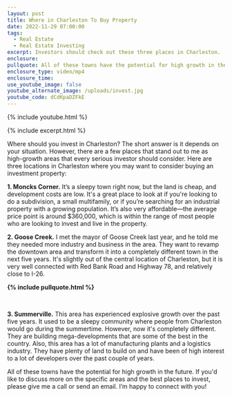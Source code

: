 ```yaml
---
layout: post
title: Where in Charleston To Buy Property
date: 2022-11-29 07:00:00
tags:
  - Real Estate
  - Real Estate Investing
excerpt: Investors should check out these three places in Charleston.
enclosure:
pullquote: All of these towns have the potential for high growth in the future.
enclosure_type: video/mp4
enclosure_time:
use_youtube_image: false
youtube_alternate_image: /uploads/invest.jpg
youtube_code: dCdKpaDZFkE
---
```

{% include youtube.html %}

{% include excerpt.html %}

Where should you invest in Charleston? The short answer is it depends on your situation. However, there are a few places that stand out to me as high-growth areas that every serious investor should consider. Here are three locations in Charleston where you may want to consider buying an investment property:

**1\. Moncks Corner.** It’s a sleepy town right now, but the land is cheap, and development costs are low. It's a great place to look at if you're looking to do a subdivision, a small multifamily, or if you’re searching for an industrial property with a growing population. It’s also very affordable—the average price point is around $360,000, which is within the range of most people who are looking to invest and live in the property.

**2\. Goose Creek.** I met the mayor of Goose Creek last year, and he told me they needed more industry and business in the area. They want to revamp the downtown area and transform it into a completely different town in the next five years. It's slightly out of the central location of Charleston, but it is very well connected with Red Bank Road and Highway 78, and relatively close to I-26.

**{% include pullquote.html %}**

&nbsp;

**3\. Summerville.** This area has experienced explosive growth over the past five years. It used to be a sleepy community where people from Charleston would go during the summertime. However, now it's completely different. They are building mega-developments that are some of the best in the country. Also, this area has a lot of manufacturing plants and a logistics industry. They have plenty of land to build on and have been of high interest to a lot of developers over the past couple of years.

All of these towns have the potential for high growth in the future. If you'd like to discuss more on the specific areas and the best places to invest, please give me a call or send an email. I’m happy to connect with you\!